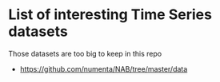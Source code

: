 # List of interesting Time Series datasets

Those datasets are too big to keep in this repo

  * https://github.com/numenta/NAB/tree/master/data
  